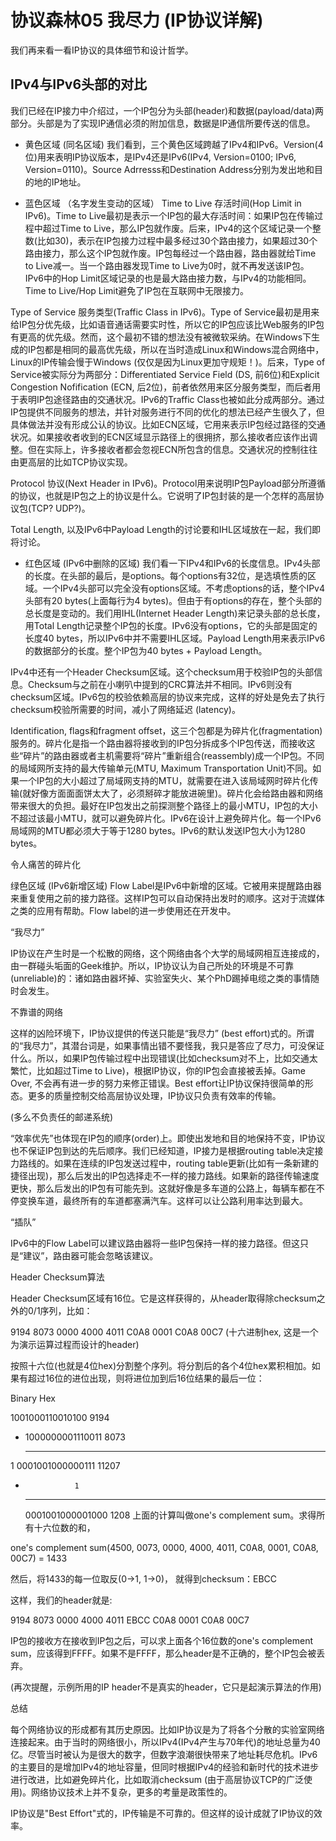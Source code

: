 # 协议森林05 我尽力 (IP协议详解)

我们再来看一看IP协议的具体细节和设计哲学。

 

## IPv4与IPv6头部的对比

我们已经在IP接力中介绍过，一个IP包分为头部(header)和数据(payload/data)两部分。头部是为了实现IP通信必须的附加信息，数据是IP通信所要传送的信息。

* 黄色区域 (同名区域)
我们看到，三个黄色区域跨越了IPv4和IPv6。Version(4位)用来表明IP协议版本，是IPv4还是IPv6(IPv4, Version=0100; IPv6, Version=0110)。Source Adrresss和Destination Address分别为发出地和目的地的IP地址。

 
* 蓝色区域 （名字发生变动的区域）
Time to Live 存活时间(Hop Limit in IPv6)。Time to Live最初是表示一个IP包的最大存活时间：如果IP包在传输过程中超过Time to Live，那么IP包就作废。后来，IPv4的这个区域记录一个整数(比如30)，表示在IP包接力过程中最多经过30个路由接力，如果超过30个路由接力，那么这个IP包就作废。IP包每经过一个路由器，路由器就给Time to Live减一。当一个路由器发现Time to Live为0时，就不再发送该IP包。IPv6中的Hop Limit区域记录的也是最大路由接力数，与IPv4的功能相同。Time to Live/Hop Limit避免了IP包在互联网中无限接力。

Type of Service 服务类型(Traffic Class in IPv6)。Type of Service最初是用来给IP包分优先级，比如语音通话需要实时性，所以它的IP包应该比Web服务的IP包有更高的优先级。然而，这个最初不错的想法没有被微软采纳。在Windows下生成的IP包都是相同的最高优先级，所以在当时造成Linux和Windows混合网络中，Linux的IP传输会慢于Windows (仅仅是因为Linux更加守规矩！)。后来，Type of Service被实际分为两部分：Differentiated Service Field (DS, 前6位)和Explicit Congestion Nofification (ECN, 后2位)，前者依然用来区分服务类型，而后者用于表明IP包途径路由的交通状况。IPv6的Traffic Class也被如此分成两部分。通过IP包提供不同服务的想法，并针对服务进行不同的优化的想法已经产生很久了，但具体做法并没有形成公认的协议。比如ECN区域，它用来表示IP包经过路径的交通状况。如果接收者收到的ECN区域显示路径上的很拥挤，那么接收者应该作出调整。但在实际上，许多接收者都会忽视ECN所包含的信息。交通状况的控制往往由更高层的比如TCP协议实现。

Protocol 协议(Next Header in IPv6)。Protocol用来说明IP包Payload部分所遵循的协议，也就是IP包之上的协议是什么。它说明了IP包封装的是一个怎样的高层协议包(TCP? UDP?)。

Total Length, 以及IPv6中Payload Length的讨论要和IHL区域放在一起，我们即将讨论。

 

* 红色区域 (IPv6中删除的区域)
我们看一下IPv4和IPv6的长度信息。IPv4头部的长度。在头部的最后，是options。每个options有32位，是选填性质的区域。一个IPv4头部可以完全没有options区域。不考虑options的话，整个IPv4头部有20 bytes(上面每行为4 bytes)。但由于有options的存在，整个头部的总长度是变动的。我们用IHL(Internet Header Length)来记录头部的总长度，用Total Length记录整个IP包的长度。IPv6没有options，它的头部是固定的长度40 bytes，所以IPv6中并不需要IHL区域。Payload Length用来表示IPv6的数据部分的长度。整个IP包为40 bytes + Payload Length。

IPv4中还有一个Header Checksum区域。这个checksum用于校验IP包的头部信息。Checksum与之前在小喇叭中提到的CRC算法并不相同。IPv6则没有checksum区域。IPv6包的校验依赖高层的协议来完成，这样的好处是免去了执行checksum校验所需要的时间，减小了网络延迟 (latency)。

Identification, flags和fragment offset，这三个包都是为碎片化(fragmentation)服务的。碎片化是指一个路由器将接收到的IP包分拆成多个IP包传送，而接收这些“碎片”的路由器或者主机需要将“碎片”重新组合(reassembly)成一个IP包。不同的局域网所支持的最大传输单元(MTU, Maximum Transportation Unit)不同。如果一个IP包的大小超过了局域网支持的MTU，就需要在进入该局域网时碎片化传输(就好像方面面面饼太大了，必须掰碎才能放进碗里)。碎片化会给路由器和网络带来很大的负担。最好在IP包发出之前探测整个路径上的最小MTU，IP包的大小不超过该最小MTU，就可以避免碎片化。IPv6在设计上避免碎片化。每一个IPv6局域网的MTU都必须大于等于1280 bytes。IPv6的默认发送IP包大小为1280 bytes。

 



令人痛苦的碎片化

绿色区域 (IPv6新增区域)
Flow Label是IPv6中新增的区域。它被用来提醒路由器来重复使用之前的接力路径。这样IP包可以自动保持出发时的顺序。这对于流媒体之类的应用有帮助。Flow label的进一步使用还在开发中。

 

“我尽力”

IP协议在产生时是一个松散的网络，这个网络由各个大学的局域网相互连接成的，由一群碰头垢面的Geek维护。所以，IP协议认为自己所处的环境是不可靠(unreliable)的：诸如路由器坏掉、实验室失火、某个PhD踢掉电缆之类的事情随时会发生。



不靠谱的网络

这样的凶险环境下，IP协议提供的传送只能是“我尽力” (best effort)式的。所谓的“我尽力”，其潜台词是，如果事情出错不要怪我，我只是答应了尽力，可没保证什么。所以，如果IP包传输过程中出现错误(比如checksum对不上，比如交通太繁忙，比如超过Time to Live)，根据IP协议，你的IP包会直接被丢掉。Game Over, 不会再有进一步的努力来修正错误。Best effort让IP协议保持很简单的形态。更多的质量控制交给高层协议处理，IP协议只负责有效率的传输。

(多么不负责任的邮递系统)

“效率优先”也体现在IP包的顺序(order)上。即使出发地和目的地保持不变，IP协议也不保证IP包到达的先后顺序。我们已经知道，IP接力是根据routing table决定接力路线的。如果在连续的IP包发送过程中，routing table更新(比如有一条新建的捷径出现)，那么后发出的IP包选择走不一样的接力路线。如果新的路径传输速度更快，那么后发出的IP包有可能先到。这就好像是多车道的公路上，每辆车都在不停变换车道，最终所有的车道都塞满汽车。这样可以让公路利用率达到最大。



“插队”

 

IPv6中的Flow Label可以建议路由器将一些IP包保持一样的接力路径。但这只是“建议”，路由器可能会忽略该建议。

 

Header Checksum算法

Header Checksum区域有16位。它是这样获得的，从header取得除checksum之外的0/1序列，比如：

9194 8073 0000 4000 4011 C0A8 0001 C0A8 00C7 (十六进制hex, 这是一个为演示运算过程而设计的header)

按照十六位(也就是4位hex)分割整个序列。将分割后的各个4位hex累积相加。如果有超过16位的进位出现，则将进位加到后16位结果的最后一位：

  Binary                Hex

  1001000110010100      9194

+ 1000000001110011      8073

  ----------------

1 0001001000000111     11207

+                1

  ----------------

  0001001000001000      1208
上面的计算叫做one's complement sum。求得所有十六位数的和，

one's complement sum(4500, 0073, 0000, 4000, 4011, C0A8, 0001, C0A8, 00C7) = 1433

然后，将1433的每一位取反(0->1, 1->0)， 就得到checksum：EBCC

这样，我们的header就是:

9194 8073 0000 4000 4011 EBCC C0A8 0001 C0A8 00C7

IP包的接收方在接收到IP包之后，可以求上面各个16位数的one's complement sum，应该得到FFFF。如果不是FFFF，那么header是不正确的，整个IP包会被丢弃。

(再次提醒，示例所用的IP header不是真实的header，它只是起演示算法的作用)

 

总结

每个网络协议的形成都有其历史原因。比如IP协议是为了将各个分散的实验室网络连接起来。由于当时的网络很小，所以IPv4(IPv4产生与70年代)的地址总量为40亿。尽管当时被认为是很大的数字，但数字浪潮很快带来了地址耗尽危机。IPv6的主要目的是增加IPv4的地址容量，但同时根据IPv4的经验和新时代的技术进步进行改进，比如避免碎片化，比如取消checksum (由于高层协议TCP的广泛使用)。网络协议技术上并不复杂，更多的考量是政策性的。

IP协议是"Best Effort"式的，IP传输是不可靠的。但这样的设计成就了IP协议的效率。
